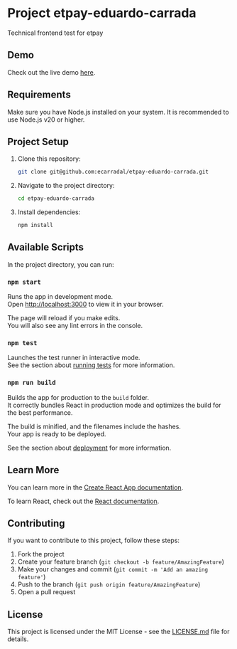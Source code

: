 # Project etpay-eduardo-carrada

Technical frontend test for etpay

## Demo

Check out the live demo [here](https://etpay-eduardo-carrada.vercel.app/).

## Requirements

Make sure you have Node.js installed on your system. It is recommended to use Node.js v20 or higher.

## Project Setup

1. Clone this repository:

   ```bash
   git clone git@github.com:ecarradal/etpay-eduardo-carrada.git
   ```

2. Navigate to the project directory:

   ```bash
   cd etpay-eduardo-carrada
   ```

3. Install dependencies:

   ```bash
   npm install
   ```

## Available Scripts

In the project directory, you can run:

### `npm start`

Runs the app in development mode.<br />
Open [http://localhost:3000](http://localhost:3000) to view it in your browser.

The page will reload if you make edits.<br />
You will also see any lint errors in the console.

### `npm test`

Launches the test runner in interactive mode.<br />
See the section about [running tests](https://facebook.github.io/create-react-app/docs/running-tests) for more information.

### `npm run build`

Builds the app for production to the `build` folder.<br />
It correctly bundles React in production mode and optimizes the build for the best performance.

The build is minified, and the filenames include the hashes.<br />
Your app is ready to be deployed.

See the section about [deployment](https://facebook.github.io/create-react-app/docs/deployment) for more information.

## Learn More

You can learn more in the [Create React App documentation](https://facebook.github.io/create-react-app/docs/getting-started).

To learn React, check out the [React documentation](https://reactjs.org/).

## Contributing

If you want to contribute to this project, follow these steps:

1. Fork the project
2. Create your feature branch (`git checkout -b feature/AmazingFeature`)
3. Make your changes and commit (`git commit -m 'Add an amazing feature'`)
4. Push to the branch (`git push origin feature/AmazingFeature`)
5. Open a pull request

## License

This project is licensed under the MIT License - see the [LICENSE.md](LICENSE.md) file for details.

